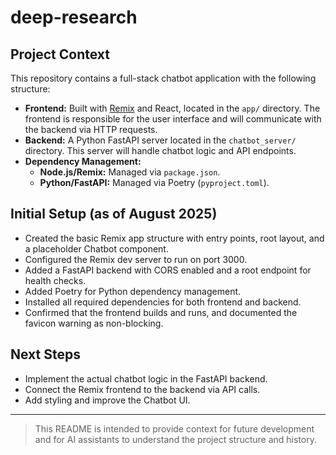 # deep-research

## Project Context

This repository contains a full-stack chatbot application with the following structure:

- **Frontend:** Built with [Remix](https://remix.run/) and React, located in the `app/` directory. The frontend is responsible for the user interface and will communicate with the backend via HTTP requests.
- **Backend:** A Python FastAPI server located in the `chatbot_server/` directory. This server will handle chatbot logic and API endpoints.
- **Dependency Management:**
	- **Node.js/Remix:** Managed via `package.json`.
	- **Python/FastAPI:** Managed via Poetry (`pyproject.toml`).

## Initial Setup (as of August 2025)

- Created the basic Remix app structure with entry points, root layout, and a placeholder Chatbot component.
- Configured the Remix dev server to run on port 3000.
- Added a FastAPI backend with CORS enabled and a root endpoint for health checks.
- Added Poetry for Python dependency management.
- Installed all required dependencies for both frontend and backend.
- Confirmed that the frontend builds and runs, and documented the favicon warning as non-blocking.

## Next Steps
- Implement the actual chatbot logic in the FastAPI backend.
- Connect the Remix frontend to the backend via API calls.
- Add styling and improve the Chatbot UI.

---

> This README is intended to provide context for future development and for AI assistants to understand the project structure and history.
